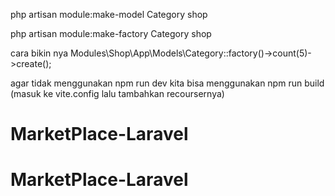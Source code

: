 <!-- bikin model categori pada module shop -->

php artisan module:make-model Category shop

<!-- bikin factory categori pada module shop -->

php artisan module:make-factory Category shop

cara bikin nya
Modules\Shop\App\Models\Category::factory()->count(5)->create();

agar tidak menggunakan npm run dev
kita bisa menggunakan  npm run build (masuk ke vite.config lalu tambahkan recoursernya)
# MarketPlace-Laravel
# MarketPlace-Laravel
